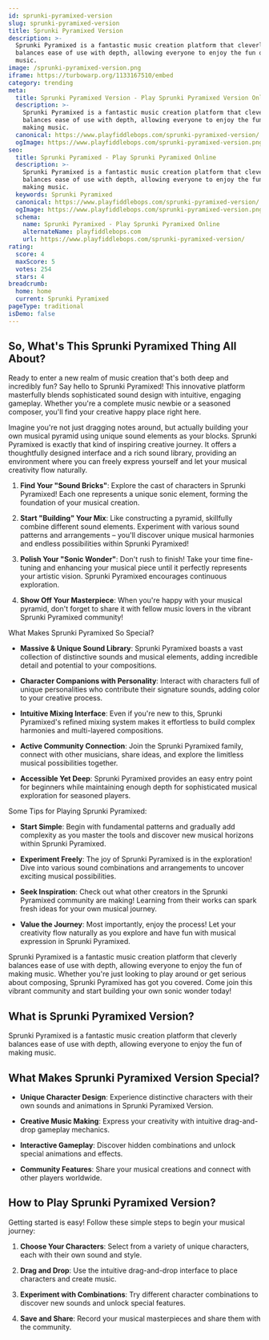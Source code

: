 ```yaml
---
id: sprunki-pyramixed-version
slug: sprunki-pyramixed-version
title: Sprunki Pyramixed Version
description: >-
  Sprunki Pyramixed is a fantastic music creation platform that cleverly
  balances ease of use with depth, allowing everyone to enjoy the fun of making
  music.
image: /sprunki-pyramixed-version.png
iframe: https://turbowarp.org/1133167510/embed
category: trending
meta:
  title: Sprunki Pyramixed Version - Play Sprunki Pyramixed Version Online
  description: >-
    Sprunki Pyramixed is a fantastic music creation platform that cleverly
    balances ease of use with depth, allowing everyone to enjoy the fun of
    making music.
  canonical: https://www.playfiddlebops.com/sprunki-pyramixed-version/
  ogImage: https://www.playfiddlebops.com/sprunki-pyramixed-version.png
seo:
  title: Sprunki Pyramixed - Play Sprunki Pyramixed Online
  description: >-
    Sprunki Pyramixed is a fantastic music creation platform that cleverly
    balances ease of use with depth, allowing everyone to enjoy the fun of
    making music.
  keywords: Sprunki Pyramixed
  canonical: https://www.playfiddlebops.com/sprunki-pyramixed-version/
  ogImage: https://www.playfiddlebops.com/sprunki-pyramixed-version.png
  schema:
    name: Sprunki Pyramixed - Play Sprunki Pyramixed Online
    alternateName: playfiddlebops.com
    url: https://www.playfiddlebops.com/sprunki-pyramixed-version/
rating:
  score: 4
  maxScore: 5
  votes: 254
  stars: 4
breadcrumb:
  home: home
  current: Sprunki Pyramixed
pageType: traditional
isDemo: false
---
```


## So, What's This Sprunki Pyramixed Thing All About?

Ready to enter a new realm of music creation that's both deep and incredibly fun? Say hello to Sprunki Pyramixed! This innovative platform masterfully blends sophisticated sound design with intuitive, engaging gameplay. Whether you're a complete music newbie or a seasoned composer, you'll find your creative happy place right here.

Imagine you're not just dragging notes around, but actually building your own musical pyramid using unique sound elements as your blocks. Sprunki Pyramixed is exactly that kind of inspiring creative journey. It offers a thoughtfully designed interface and a rich sound library, providing an environment where you can freely express yourself and let your musical creativity flow naturally.

1. **Find Your "Sound Bricks"**: Explore the cast of characters in Sprunki Pyramixed! Each one represents a unique sonic element, forming the foundation of your musical creation.

1. **Start "Building" Your Mix**: Like constructing a pyramid, skillfully combine different sound elements. Experiment with various sound patterns and arrangements – you'll discover unique musical harmonies and endless possibilities within Sprunki Pyramixed!

1. **Polish Your "Sonic Wonder"**: Don't rush to finish! Take your time fine-tuning and enhancing your musical piece until it perfectly represents your artistic vision. Sprunki Pyramixed encourages continuous exploration.

1. **Show Off Your Masterpiece**: When you're happy with your musical pyramid, don't forget to share it with fellow music lovers in the vibrant Sprunki Pyramixed community!

What Makes Sprunki Pyramixed So Special?

- **Massive & Unique Sound Library**: Sprunki Pyramixed boasts a vast collection of distinctive sounds and musical elements, adding incredible detail and potential to your compositions.

- **Character Companions with Personality**: Interact with characters full of unique personalities who contribute their signature sounds, adding color to your creative process.

- **Intuitive Mixing Interface**: Even if you're new to this, Sprunki Pyramixed's refined mixing system makes it effortless to build complex harmonies and multi-layered compositions.

- **Active Community Connection**: Join the Sprunki Pyramixed family, connect with other musicians, share ideas, and explore the limitless musical possibilities together.

- **Accessible Yet Deep**: Sprunki Pyramixed provides an easy entry point for beginners while maintaining enough depth for sophisticated musical exploration for seasoned players.

Some Tips for Playing Sprunki Pyramixed:

- **Start Simple**: Begin with fundamental patterns and gradually add complexity as you master the tools and discover new musical horizons within Sprunki Pyramixed.

- **Experiment Freely**: The joy of Sprunki Pyramixed is in the exploration! Dive into various sound combinations and arrangements to uncover exciting musical possibilities.

- **Seek Inspiration**: Check out what other creators in the Sprunki Pyramixed community are making! Learning from their works can spark fresh ideas for your own musical journey.

- **Value the Journey**: Most importantly, enjoy the process! Let your creativity flow naturally as you explore and have fun with musical expression in Sprunki Pyramixed.

Sprunki Pyramixed is a fantastic music creation platform that cleverly balances ease of use with depth, allowing everyone to enjoy the fun of making music. Whether you're just looking to play around or get serious about composing, Sprunki Pyramixed has got you covered. Come join this vibrant community and start building your own sonic wonder today!

## What is Sprunki Pyramixed Version?

Sprunki Pyramixed is a fantastic music creation platform that cleverly balances ease of use with depth, allowing everyone to enjoy the fun of making music.

## What Makes Sprunki Pyramixed Version Special?

- **Unique Character Design**: Experience distinctive characters with their own sounds and animations in Sprunki Pyramixed Version.

- **Creative Music Making**: Express your creativity with intuitive drag-and-drop gameplay mechanics.

- **Interactive Gameplay**: Discover hidden combinations and unlock special animations and effects.

- **Community Features**: Share your musical creations and connect with other players worldwide.

## How to Play Sprunki Pyramixed Version?

Getting started is easy! Follow these simple steps to begin your musical journey:

1. **Choose Your Characters**: Select from a variety of unique characters, each with their own sound and style.

1. **Drag and Drop**: Use the intuitive drag-and-drop interface to place characters and create music.

1. **Experiment with Combinations**: Try different character combinations to discover new sounds and unlock special features.

1. **Save and Share**: Record your musical masterpieces and share them with the community.

